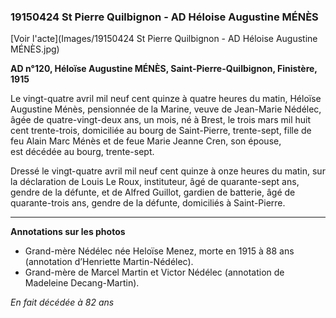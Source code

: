 ### 19150424 St Pierre Quilbignon - AD Héloise Augustine MÉNÈS

[Voir l'acte](Images/19150424 St Pierre Quilbignon - AD Héloise Augustine MÉNÈS.jpg)

**AD n°120, Héloïse Augustine MÉNÈS, Saint-Pierre-Quilbignon, Finistère, 1915**

Le vingt-quatre avril mil neuf cent quinze à quatre heures du matin, Héloïse Augustine Ménès, pensionnée de la Marine, veuve de Jean-Marie Nédélec, âgée de quatre-vingt-deux ans, un mois, né à Brest, le trois mars mil huit cent trente-trois, domiciliée au bourg de Saint-Pierre, trente-sept, fille de feu Alain Marc Ménès et de feue Marie Jeanne Cren, son épouse,  
est décédée au bourg, trente-sept.

Dressé le vingt-quatre avril mil neuf cent quinze à onze heures du matin, sur la déclaration de Louis Le Roux, instituteur, âgé de quarante-sept ans, gendre de la défunte, et de Alfred Guillot, gardien de batterie, âgé de quarante-trois ans, gendre de la défunte, domiciliés à Saint-Pierre.

***

**Annotations sur les photos**

* Grand-mère Nédélec née Heloïse Menez, morte en 1915 à 88 ans (annotation d’Henriette Martin-Nédélec).
* Grand-mère de Marcel Martin et Victor Nédélec (annotation de Madeleine Decang-Martin).

*En fait décédée à 82 ans*